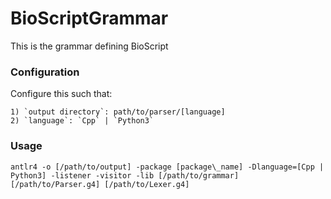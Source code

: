 # BioScriptGrammar
This is the grammar defining BioScript

### Configuration

Configure this such that:
    
    1) `output directory`: path/to/parser/[language]
    2) `language`: `Cpp` | `Python3`

### Usage

`antlr4 -o [/path/to/output] -package [package\_name] -Dlanguage=[Cpp | Python3] -listener -visitor -lib [/path/to/grammar] [/path/to/Parser.g4] [/path/to/Lexer.g4]`
